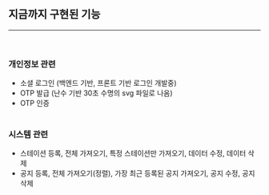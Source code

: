 ## 지금까지 구현된 기능 
---
<br>

### 개인정보 관련
- 소셜 로그인 (백엔드 기반, 프론트 기반 로그인 개발중)
- OTP 발급 (난수 기반 30초 수명의 svg 파일로 나옴)
- OTP 인증
<br><br>
### 시스템 관련
- 스테이션 등록, 전체 가져오기, 특정 스테이션만 가져오기, 데이터 수정, 데이터 삭제
- 공지 등록, 전체 가져오기(정렬), 가장 최근 등록된 공지 가져오기, 공지 수정, 공지 삭제